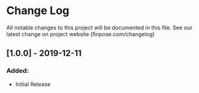 # Change Log

All notable changes to this project will be documented in this file.
See our latest change on project website (finpose.com/changelog)

## [1.0.0] - 2019-12-11
### Added:
- Initial Release
